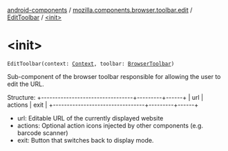 [android-components](../../index.md) / [mozilla.components.browser.toolbar.edit](../index.md) / [EditToolbar](index.md) / [&lt;init&gt;](./-init-.md)

# &lt;init&gt;

`EditToolbar(context: `[`Context`](https://developer.android.com/reference/android/content/Context.html)`, toolbar: `[`BrowserToolbar`](../../mozilla.components.browser.toolbar/-browser-toolbar/index.md)`)`

Sub-component of the browser toolbar responsible for allowing the user to edit the URL.

Structure:
+---------------------------------+---------+------+
|                 url             | actions | exit |
+---------------------------------+---------+------+

* url: Editable URL of the currently displayed website
* actions: Optional action icons injected by other components (e.g. barcode scanner)
* exit: Button that switches back to display mode.
